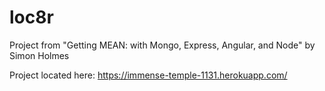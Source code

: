 # loc8r

Project from "Getting MEAN: with Mongo, Express, Angular, and Node"  by Simon Holmes

Project located here: https://immense-temple-1131.herokuapp.com/
